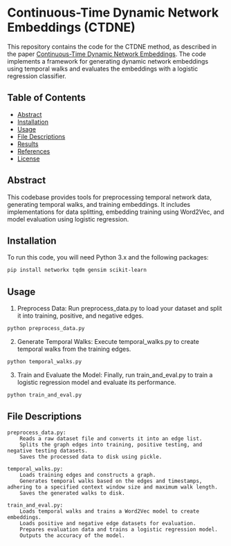 # Continuous-Time Dynamic Network Embeddings (CTDNE)

This repository contains the code for the CTDNE method, as described in the paper [Continuous-Time Dynamic Network Embeddings](https://dl.acm.org/doi/fullHtml/10.1145/3184558.3191526). The code implements a framework for generating dynamic network embeddings using temporal walks and evaluates the embeddings with a logistic regression classifier.

## Table of Contents
- [Abstract](#abstract)
- [Installation](#installation)
- [Usage](#usage)
- [File Descriptions](#file-descriptions)
- [Results](#results)
- [References](#references)
- [License](#license)

## Abstract
This codebase provides tools for preprocessing temporal network data, generating temporal walks, and training embeddings. It includes implementations for data splitting, embedding training using Word2Vec, and model evaluation using logistic regression.

## Installation
To run this code, you will need Python 3.x and the following packages:

```bash
pip install networkx tqdm gensim scikit-learn
```
## Usage
1. Preprocess Data: Run preprocess_data.py to load your dataset and split it into training, positive, and negative edges.

```bash
python preprocess_data.py
```

2. Generate Temporal Walks: Execute temporal_walks.py to create temporal walks from the training edges.
```bash
python temporal_walks.py
```

3. Train and Evaluate the Model: Finally, run train_and_eval.py to train a logistic regression model and evaluate its performance.

```bash
python train_and_eval.py
```

## File Descriptions

    preprocess_data.py:
        Reads a raw dataset file and converts it into an edge list.
        Splits the graph edges into training, positive testing, and negative testing datasets.
        Saves the processed data to disk using pickle.

    temporal_walks.py:
        Loads training edges and constructs a graph.
        Generates temporal walks based on the edges and timestamps, adhering to a specified context window size and maximum walk length.
        Saves the generated walks to disk.

    train_and_eval.py:
        Loads temporal walks and trains a Word2Vec model to create embeddings.
        Loads positive and negative edge datasets for evaluation.
        Prepares evaluation data and trains a logistic regression model.
        Outputs the accuracy of the model.